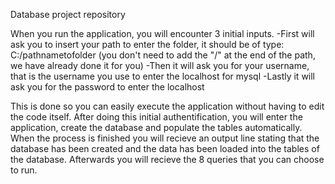 Database project repository

When you run the application, you will encounter 3 initial inputs.
-First will ask you to insert your path to enter the folder, it should be of type: C:/pathnametofolder (you don't need to add the "/" at the end of the path, we have already done it for you)
-Then it will ask you for your username, that is the username you use to enter the localhost for mysql
-Lastly it will ask you for the password to enter the localhost

This is done so you can easily execute the application without having to edit the code itself. After doing this initial authentification, you will enter the application, create the database and populate the tables automatically. When the process is finished you will recieve an output line stating that the database has been created and the data has been loaded into the tables of the database. Afterwards you will recieve the 8 queries that you can choose to run.

